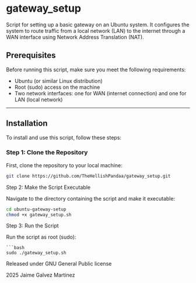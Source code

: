 # gateway_setup
 Script for setting up a basic gateway on an Ubuntu system. It configures the system to route traffic from a local network (LAN) to the internet through a WAN interface using Network Address Translation (NAT). 
 
## Prerequisites

Before running this script, make sure you meet the following requirements:

- Ubuntu (or similar Linux distribution)
- Root (sudo) access on the machine
- Two network interfaces: one for WAN (internet connection) and one for LAN (local network)

---

## Installation

To install and use this script, follow these steps:

### Step 1: Clone the Repository

First, clone the repository to your local machine:

```bash
git clone https://github.com/TheHellishPandaa/gateway_setup.git
````

Step 2: Make the Script Executable

Navigate to the directory containing the script and make it executable:

````bash
cd ubuntu-gateway-setup
chmod +x gateway_setup.sh
````
Step 3: Run the Script

Run the script as root (sudo):
```
```bash
sudo ./gateway_setup.sh
````

Released under GNU General Public license

2025 Jaime Galvez Martinez
